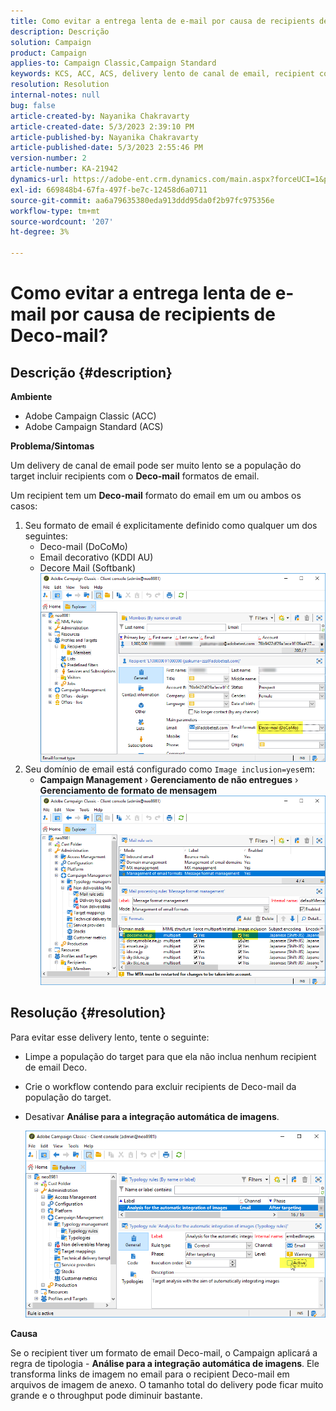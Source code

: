 ```yaml
---
title: Como evitar a entrega lenta de e-mail por causa de recipients de Deco-mail?
description: Descrição
solution: Campaign
product: Campaign
applies-to: Campaign Classic,Campaign Standard
keywords: KCS, ACC, ACS, delivery lento de canal de email, recipient com formato de email Deco-mail, Desempenho, Taxa de transferência
resolution: Resolution
internal-notes: null
bug: false
article-created-by: Nayanika Chakravarty
article-created-date: 5/3/2023 2:39:10 PM
article-published-by: Nayanika Chakravarty
article-published-date: 5/3/2023 2:55:46 PM
version-number: 2
article-number: KA-21942
dynamics-url: https://adobe-ent.crm.dynamics.com/main.aspx?forceUCI=1&pagetype=entityrecord&etn=knowledgearticle&id=707ebc3c-c0e9-ed11-a7c6-6045bd006b25
exl-id: 669848b4-67fa-497f-be7c-12458d6a0711
source-git-commit: aa6a79635380eda913ddd95da0f2b97fc975356e
workflow-type: tm+mt
source-wordcount: '207'
ht-degree: 3%

---
```


# Como evitar a entrega lenta de e-mail por causa de recipients de Deco-mail?

## Descrição {#description}


<b>Ambiente</b>

- Adobe Campaign Classic (ACC)
- Adobe Campaign Standard (ACS)


<b>Problema/Sintomas</b>

Um delivery de canal de email pode ser muito lento se a população do target incluir recipients com o <b>Deco-mail</b> formatos de email.

Um recipient tem um <b>Deco-mail</b> formato do email em um ou ambos os casos:

1. Seu formato de email é explicitamente definido como qualquer um dos seguintes:
   - Deco-mail (DoCoMo)
   - Email decorativo (KDDI AU)
   - Decore Mail (Softbank)         ![](assets/___727ebc3c-c0e9-ed11-a7c6-6045bd006b25___.png)
2. Seu domínio de email está configurado como `Image inclusion=yes`em:
   - <b>Campaign Management</b> › <b>Gerenciamento de não entregues</b> › <b>Gerenciamento de formato de mensagem</b>        ![](assets/___c4d8b442-c0e9-ed11-a7c6-6045bd006b25___.png)



## Resolução {#resolution}


Para evitar esse delivery lento, tente o seguinte:

- Limpe a população do target para que ela não inclua nenhum recipient de email Deco.
- Crie o workflow contendo para excluir recipients de Deco-mail da população do target.
- Desativar <b>Análise para a integração automática de imagens</b>.


  ![](assets/6f31278e-55e4-ed11-a7c7-6045bd006b4b.png)


<b>Causa</b>

Se o recipient tiver um formato de email Deco-mail, o Campaign aplicará a regra de tipologia - <b>Análise para a integração automática de imagens</b>. Ele transforma links de imagem no email para o recipient Deco-mail em arquivos de imagem de anexo. O tamanho total do delivery pode ficar muito grande e o throughput pode diminuir bastante.
